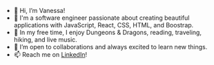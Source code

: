 - 👋 Hi, I’m Vanessa!
- 👀 I'm a software engineer passionate about creating beautiful applications with JavaScript, React, CSS, HTML, and Boostrap. 
- 🌱 In my free time, I enjoy Dungeons & Dragons, reading, traveling, hiking, and live music.  
- 💞️ I’m open to collaborations and always excited to learn new things. 
- 📫 Reach me on [LinkedIn](https://www.linkedin.com/in/vanesssagarcia/)!

<!---
petrihcour/petrihcour is a ✨ special ✨ repository because its `README.md` (this file) appears on your GitHub profile.
You can click the Preview link to take a look at your changes.
--->
